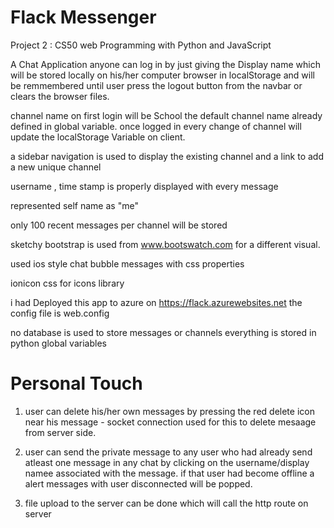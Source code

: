 # Flack Messenger

Project 2 : CS50 web Programming with Python and JavaScript

A Chat Application anyone can log in by just giving the Display name which will be stored locally on his/her computer browser
in localStorage and will be remmembered until user press the logout button from the navbar or clears the browser files.

channel name on first login will be School the default channel name already defined in global variable.
once logged in every change of channel will update the localStorage Variable on client.

a sidebar navigation is used to display the existing channel and a link to add a new unique channel

username , time stamp  is properly displayed with every message

represented self name as "me" 

only 100 recent messages per channel will be stored

sketchy bootstrap is used from www.bootswatch.com for a different visual.

used ios style chat bubble messages with css properties 

ionicon css for icons library

i had Deployed this app to azure on https://flack.azurewebsites.net
the config file is web.config

no database is used to store messages or channels everything is stored in python global variables


# Personal Touch

1. user can delete his/her own messages by pressing the red delete icon near his message - socket connection used for this to delete mesaage from server side.

2. user can send the private message to any user who had already send atleast one message in any chat by clicking on the username/display namee associated with the message. if that user had become offline a alert messages with user disconnected will be popped.

3. file upload to the server can be done which will call the http route on server










